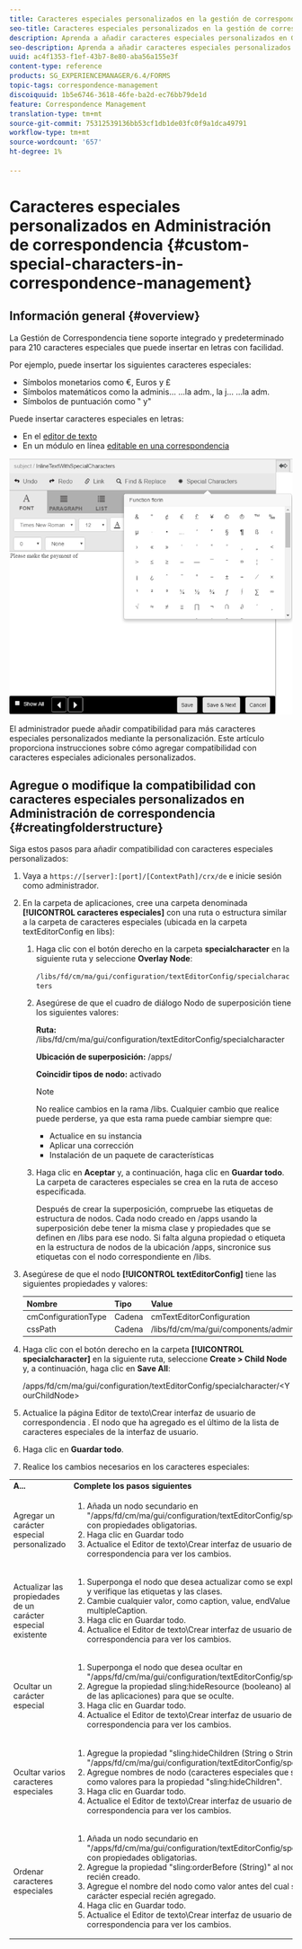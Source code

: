 ```yaml
---
title: Caracteres especiales personalizados en la gestión de correspondencia
seo-title: Caracteres especiales personalizados en la gestión de correspondencia
description: Aprenda a añadir caracteres especiales personalizados en Gestión de Correspondencia.
seo-description: Aprenda a añadir caracteres especiales personalizados en Gestión de Correspondencia.
uuid: ac4f1353-f1ef-43b7-8e80-aba56a155e3f
content-type: reference
products: SG_EXPERIENCEMANAGER/6.4/FORMS
topic-tags: correspondence-management
discoiquuid: 1b5e6746-3618-46fe-ba2d-ec76bb79de1d
feature: Correspondence Management
translation-type: tm+mt
source-git-commit: 75312539136bb53cf1db1de03fc0f9a1dca49791
workflow-type: tm+mt
source-wordcount: '657'
ht-degree: 1%

---
```



# Caracteres especiales personalizados en Administración de correspondencia {#custom-special-characters-in-correspondence-management}

## Información general {#overview}

La Gestión de Correspondencia tiene soporte integrado y predeterminado para 210 caracteres especiales que puede insertar en letras con facilidad.

Por ejemplo, puede insertar los siguientes caracteres especiales:

* Símbolos monetarios como €, Euros y £
* Símbolos matemáticos como la adminis... ...la adm., la j... ...la adm.
* Símbolos de puntuación como ‟ y&quot;

Puede insertar caracteres especiales en letras:

* En el [editor de texto](/help/forms/using/document-fragments.md#createtext)
* En un módulo en línea [editable en una correspondencia](/help/forms/using/create-correspondence.md#managecontent)

![especialcaracterissinlinemodul](assets/specialcharactersinlinemodule.png)

El administrador puede añadir compatibilidad para más caracteres especiales personalizados mediante la personalización. Este artículo proporciona instrucciones sobre cómo agregar compatibilidad con caracteres especiales adicionales personalizados.

## Agregue o modifique la compatibilidad con caracteres especiales personalizados en Administración de correspondencia {#creatingfolderstructure}

Siga estos pasos para añadir compatibilidad con caracteres especiales personalizados:

1. Vaya a `https://[server]:[port]/[ContextPath]/crx/de` e inicie sesión como administrador.
1. En la carpeta de aplicaciones, cree una carpeta denominada **[!UICONTROL caracteres especiales]** con una ruta o estructura similar a la carpeta de caracteres especiales (ubicada en la carpeta textEditorConfig en libs):

   1. Haga clic con el botón derecho en la carpeta **specialcharacter** en la siguiente ruta y seleccione **Overlay Node**:

      `/libs/fd/cm/ma/gui/configuration/textEditorConfig/specialcharacters`

   1. Asegúrese de que el cuadro de diálogo Nodo de superposición tiene los siguientes valores:

      **Ruta:** /libs/fd/cm/ma/gui/configuration/textEditorConfig/specialcharacter

      **Ubicación de superposición:** /apps/

      **Coincidir tipos de nodo:** activado

      >[!NOTE]
      >
      >No realice cambios en la rama /libs. Cualquier cambio que realice puede perderse, ya que esta rama puede cambiar siempre que:
      >
      >* Actualice en su instancia
      >* Aplicar una corrección
      >* Instalación de un paquete de características


   1. Haga clic en **Aceptar** y, a continuación, haga clic en **Guardar todo**. La carpeta de caracteres especiales se crea en la ruta de acceso especificada.

      Después de crear la superposición, compruebe las etiquetas de estructura de nodos. Cada nodo creado en /apps usando la superposición debe tener la misma clase y propiedades que se definen en /libs para ese nodo. Si falta alguna propiedad o etiqueta en la estructura de nodos de la ubicación /apps, sincronice sus etiquetas con el nodo correspondiente en /libs.

1. Asegúrese de que el nodo **[!UICONTROL textEditorConfig]** tiene las siguientes propiedades y valores:

   | Nombre | Tipo | Value |
   |---|---|---|
   | cmConfigurationType | Cadena | cmTextEditorConfiguration |
   | cssPath | Cadena | /libs/fd/cm/ma/gui/components/admin/createasset/textcontrol/clientlibs/textcontrol |

1. Haga clic con el botón derecho en la carpeta **[!UICONTROL specialcharacter]** en la siguiente ruta, seleccione **Create > Child Node** y, a continuación, haga clic en **Save All**:

   /apps/fd/cm/ma/gui/configuration/textEditorConfig/specialcharacter/&lt;YourChildNode>

1. Actualice la página Editor de texto\Crear interfaz de usuario de correspondencia . El nodo que ha agregado es el último de la lista de caracteres especiales de la interfaz de usuario.
1. Haga clic en **Guardar todo**.
1. Realice los cambios necesarios en los caracteres especiales:

<table> 
 <tbody> 
  <tr> 
   <td><strong>A...</strong></td> 
   <td><strong>Complete los pasos siguientes</strong></td> 
  </tr> 
  <tr> 
   <td>Agregar un carácter especial personalizado</td> 
   <td> 
    <ol> 
     <li>Añada un nodo secundario en "/apps/fd/cm/ma/gui/configuration/textEditorConfig/specialcharacter" con propiedades obligatorias.</li> 
     <li>Haga clic en Guardar todo</li> 
     <li>Actualice el Editor de texto\Crear interfaz de usuario de correspondencia para ver los cambios.</li> 
    </ol> </td> 
  </tr> 
  <tr> 
   <td>Actualizar las propiedades de un carácter especial existente</td> 
   <td> 
    <ol> 
     <li>Superponga el nodo que desea actualizar como se explica más arriba y verifique las etiquetas y las clases.</li> 
     <li>Cambie cualquier valor, como caption, value, endValue y multipleCaption. </li> 
     <li>Haga clic en Guardar todo. </li> 
     <li>Actualice el Editor de texto\Crear interfaz de usuario de correspondencia para ver los cambios.</li> 
    </ol> </td> 
  </tr> 
  <tr> 
   <td>Ocultar un carácter especial</td> 
   <td> 
    <ol> 
     <li>Superponga el nodo que desea ocultar en "/apps/fd/cm/ma/gui/configuration/textEditorConfig/specialcharacter"</li> 
     <li>Agregue la propiedad sling:hideResource (booleano) al nodo (debajo de las aplicaciones) para que se oculte. </li> 
     <li>Haga clic en Guardar todo. </li> 
     <li>Actualice el Editor de texto\Crear interfaz de usuario de correspondencia para ver los cambios.<br /> </li> 
    </ol> </td> 
  </tr> 
  <tr> 
   <td>Ocultar varios caracteres especiales</td> 
   <td> 
    <ol> 
     <li>Agregue la propiedad "sling:hideChildren (String o String[])" a "/apps/fd/cm/ma/gui/configuration/textEditorConfig/specialcharacter". </li> 
     <li>Agregue nombres de nodo (caracteres especiales que se ocultarán) como valores para la propiedad "sling:hideChildren". </li> 
     <li>Haga clic en Guardar todo. </li> 
     <li>Actualice el Editor de texto\Crear interfaz de usuario de correspondencia para ver los cambios.<br /> </li> 
    </ol> </td> 
  </tr> 
  <tr> 
   <td>Ordenar caracteres especiales</td> 
   <td> 
    <ol> 
     <li>Añada un nodo secundario en "/apps/fd/cm/ma/gui/configuration/textEditorConfig/specialcharacter" con propiedades obligatorias. </li> 
     <li>Agregue la propiedad "sling:orderBefore (String)" al nodo secundario recién creado. </li> 
     <li>Agregue el nombre del nodo como valor antes del cual se mostrará el carácter especial recién agregado. </li> 
     <li>Haga clic en Guardar todo. </li> 
     <li>Actualice el Editor de texto\Crear interfaz de usuario de correspondencia para ver los cambios.<br /> </li> 
    </ol> </td> 
  </tr> 
 </tbody> 
</table>

